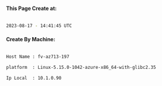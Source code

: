 
   
#### This Page Create at:

```bash

2023-08-17 - 14:41:45 UTC

```

#### Create By Machine:

```bash

Host Name : fv-az713-197

platform  : Linux-5.15.0-1042-azure-x86_64-with-glibc2.35

Ip Local  : 10.1.0.90

```

